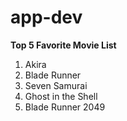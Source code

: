 # app-dev

**Top 5 Favorite Movie List**

1. Akira
2. Blade Runner
3. Seven Samurai
4. Ghost in the Shell
5. Blade Runner 2049
